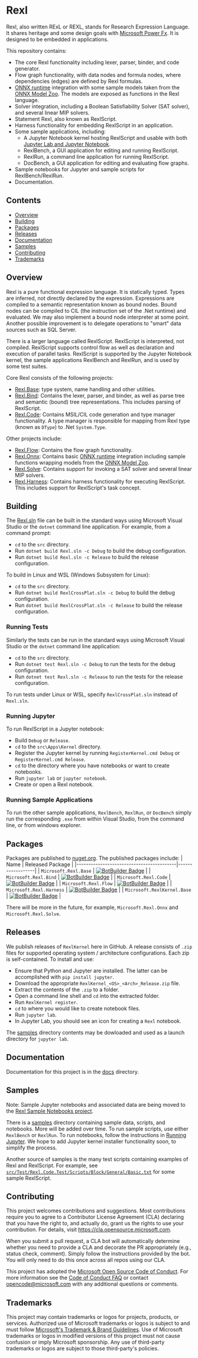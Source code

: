 # Rexl

Rexl, also written RExL or REXL, stands for Research Expression Language.
It shares heritage and some design goals with [Microsoft Power Fx](https://github.com/microsoft/Power-Fx).
It is designed to be embedded in applications.

This repository contains:
* The core Rexl functionality including lexer, parser, binder, and code generator.
* Flow graph functionality, with data nodes and formula nodes, where dependencies (edges) are defined by Rexl formulas.
* [ONNX runtime](https://github.com/microsoft/onnxruntime) integration with some sample models taken from the
  [ONNX Model Zoo](https://github.com/onnx/models). The models are exposed as functions in the Rexl language.
* Solver integration, including a Boolean Satisfiability Solver (SAT solver), and several linear MIP solvers.
* Statement Rexl, also known as RexlScript.
* Harness functionality for embedding RexlScript in an application.
* Some sample applications, including:
    * A Jupyter Notebook kernel hosting RexlScript and usable with both [Jupyter Lab and Jupyter Notebook](https://jupyter.org/).
    * RexlBench, a GUI application for editing and running RexlScript.
    * RexlRun, a command line application for running RexlScript.
    * DocBench, a GUI application for editing and evaluating flow graphs.
* Sample notebooks for Jupyter and sample scripts for RexlBench/RexlRun.
* Documentation.

## Contents

* [Overview](#overview)
* [Building](#building)
* [Packages](#packages)
* [Releases](#releases)
* [Documentation](#documentation)
* [Samples](#samples)
* [Contributing](#contributing)
* [Trademarks](#trademarks)

## Overview

Rexl is a pure functional expression language. It is statically typed. Types are inferred, not directly
declared by the expression. Expressions are compiled to a semantic representation known as bound nodes.
Bound nodes can be compiled to CIL (the instruction set of the .Net runtime) and evaluated. We may also
implement a bound node interpreter at some point. Another possible improvement is to delegate
operations to "smart" data sources such as SQL Server.

There is a larger language called RexlScript. RexlScript is interpreted, not compiled. RexlScript supports
control flow as well as declaration and execution of parallel tasks. RexlScript is supported by the Jupyter
Notebook kernel, the sample applications RexlBench and RexlRun, and is used by some test suites.

Core Rexl consists of the following projects:
* [Rexl.Base](/src/Core/Rexl.Base): type system, name handling and
  other utilities.
* [Rexl.Bind](/src/Core/Rexl.Bind): Contains the lexer, parser,
  and binder, as well as parse tree and semantic (bound) tree representations. This includes parsing of RexlScript.
* [Rexl.Code](/src/Core/Rexl.Code): Contains MSIL/CIL code
  generation and type manager functionality. A type manager is responsible for mapping from Rexl type
  (known as `DType`) to .Net `System.Type`.

Other projects include:
* [Rexl.Flow](/src/Core/Rexl.Code): Contains the flow graph
  functionality.
* [Rexl.Onnx](/src/Core/Rexl.Onnx): Contains basic
  [ONNX runtime](https://github.com/microsoft/onnxruntime) integration including sample functions wrapping
  models from the [ONNX Model Zoo](https://github.com/onnx/models).
* [Rexl.Solve](/src/Core/Rexl.Solve): Contains support for
  invoking a SAT solver and several linear MIP solvers.
* [Rexl.Harness](/src/Core/Rexl.Harness): Contains harness
  functionality for executing RexlScript. This includes support for RexlScript's task concept.

## Building

The [Rexl.sln](/src) file can be built in the standard ways
using Microsoft Visual Studio or the `dotnet` command line application. For example, from a command
prompt:
* `cd` to the `src` directory.
* Run `dotnet build Rexl.sln -c Debug` to build the debug configuration.
* Run `dotnet build Rexl.sln -c Release` to build the release configuration.

To build in Linux and WSL (Windows Subsystem for Linux):
* `cd` to the `src` directory.
* Run `dotnet build RexlCrossPlat.sln -c Debug` to build the debug configuration.
* Run `dotnet build RexlCrossPlat.sln -c Release` to build the release configuration.

### Running Tests

Similarly the tests can be run in the standard ways using Microsoft Visual Studio or the `dotnet`
command line application:
* `cd` to the `src` directory.
* Run `dotnet test Rexl.sln -c Debug` to run the tests for the debug configuration.
* Run `dotnet test Rexl.sln -c Release` to run the tests for the release configuration.

To run tests under Linux or WSL, specify `RexlCrossPlat.sln` instead of `Rexl.sln`.

### Running Jupyter

To run RexlScript in a Jupyter notebook:
* Build `Debug` or `Release`.
* `cd` to the `src\Apps\Kernel` directory.
* Register the Jupyter kernel by running `RegisterKernel.cmd Debug` or `RegisterKernel.cmd Release`.
* `cd` to the directory where you have notebooks or want to create notebooks.
* Run `jupyter lab` or `jupyter notebook`.
* Create or open a Rexl notebook.

### Running Sample Applications

To run the other sample applications, `RexlBench`, `RexlRun`, or `DocBench` simply run the corresponding
`.exe` from within Visual Studio, from the command line, or from windows explorer.

## Packages

Packages are published to [nuget.org](https://www.nuget.org/packages?q=Microsoft.Rexl).
The published packages include:
| Name                                     | Released Package |
|------------------------------------------|------------------|
| `Microsoft.Rexl.Base`                  | [![BotBuilder Badge](https://buildstats.info/nuget/Microsoft.Rexl.Base?includePreReleases=true&dWidth=70)](https://www.nuget.org/packages/Microsoft.Rexl.Base/) |
| `Microsoft.Rexl.Bind`             | [![BotBuilder Badge](https://buildstats.info/nuget/Microsoft.Rexl.Bind?includePreReleases=true&dWidth=70)](https://www.nuget.org/packages/Microsoft.Rexl.Bind/) |
| `Microsoft.Rexl.Code`                  | [![BotBuilder Badge](https://buildstats.info/nuget/Microsoft.Rexl.Code?includePreReleases=true&dWidth=70)](https://www.nuget.org/packages/Microsoft.Rexl.Code/) |
| `Microsoft.Rexl.Flow`            | [![BotBuilder Badge](https://buildstats.info/nuget/Microsoft.Rexl.Flow?includePreReleases=true&dWidth=70)](https://www.nuget.org/packages/Microsoft.Rexl.Flow/) |
| `Microsoft.Rexl.Harness`            | [![BotBuilder Badge](https://buildstats.info/nuget/Microsoft.Rexl.Harness?includePreReleases=true&dWidth=70)](https://www.nuget.org/packages/Microsoft.Rexl.Harness/) |
| `Microsoft.RexlKernel.Base` | [![BotBuilder Badge](https://buildstats.info/nuget/Microsoft.RexlKernel.Base?includePreReleases=true&dWidth=70)](https://www.nuget.org/packages/Microsoft.RexlKernel.Base/) |

There will be more in the future, for example, `Microsoft.Rexl.Onnx` and `Microsoft.Rexl.Solve`.

## Releases

We publish releases of `RexlKernel` here in GitHub. A release consists of `.zip` files for
supported operating system / architecture configurations. Each zip is self-contained. To install
and use:
* Ensure that Python and Jupyter are installed. The latter can be accomplished with
  `pip install jupyter`.
* Download the appropriate `RexlKernel_<OS>_<Arch>_Release.zip` file.
* Extract the contents of the `.zip` to a folder.
* Open a command line shell and `cd` into the extracted folder.
* Run `RexlKernel register`.
* `cd` to where you would like to create notebook files.
* Run `jupyter lab`.
* In Jupyter Lab, you should see an icon for creating a `Rexl` notebook.

The [samples](/samples) directory contents may be dowloaded and used as a launch directory for
`jupyter lab`.

## Documentation

Documentation for this project is in the [docs](/docs) directory.

## Samples

Note: Sample Jupyter notebooks and associated data are being moved to the
[Rexl Sample Notebooks project](https://github.com/microsoft/Rexl-sample-notebooks).

There is a [samples](/samples) directory containing sample data, scripts,
and notebooks. More will be added over time. To run sample scripts, use either `RexlBench` or `RexlRun`. To run
notebooks, follow the instructions in [Running Jupyter](#running-jupyter). We hope to add Jupyter kernel installer
functionality soon, to simplify the process.

Another source of samples is the many test scripts containing examples of Rexl and RexlScript.
For example, see [`src/Test/Rexl.Code.Test/Scripts/Block/General/Basic.txt`](/src/Test/Rexl.Code.Test/Scripts/Block/General/Basic.txt)
for some sample RexlScript.

## Contributing

This project welcomes contributions and suggestions.  Most contributions require you to agree to a
Contributor License Agreement (CLA) declaring that you have the right to, and actually do, grant us
the rights to use your contribution. For details, visit https://cla.opensource.microsoft.com.

When you submit a pull request, a CLA bot will automatically determine whether you need to provide
a CLA and decorate the PR appropriately (e.g., status check, comment). Simply follow the instructions
provided by the bot. You will only need to do this once across all repos using our CLA.

This project has adopted the [Microsoft Open Source Code of Conduct](https://opensource.microsoft.com/codeofconduct/).
For more information see the [Code of Conduct FAQ](https://opensource.microsoft.com/codeofconduct/faq/) or
contact [opencode@microsoft.com](mailto:opencode@microsoft.com) with any additional questions or comments.

## Trademarks

This project may contain trademarks or logos for projects, products, or services. Authorized use of Microsoft 
trademarks or logos is subject to and must follow 
[Microsoft's Trademark & Brand Guidelines](https://www.microsoft.com/en-us/legal/intellectualproperty/trademarks/usage/general).
Use of Microsoft trademarks or logos in modified versions of this project must not cause confusion or imply Microsoft sponsorship.
Any use of third-party trademarks or logos are subject to those third-party's policies.
